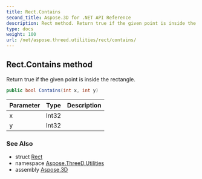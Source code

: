 ```yaml
---
title: Rect.Contains
second_title: Aspose.3D for .NET API Reference
description: Rect method. Return true if the given point is inside the rectangle
type: docs
weight: 100
url: /net/aspose.threed.utilities/rect/contains/
---
```

## Rect.Contains method

Return true if the given point is inside the rectangle.

```csharp
public bool Contains(int x, int y)
```

| Parameter | Type | Description |
| --- | --- | --- |
| x | Int32 |  |
| y | Int32 |  |

### See Also

* struct [Rect](../)
* namespace [Aspose.ThreeD.Utilities](../../rect/)
* assembly [Aspose.3D](../../../)



